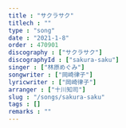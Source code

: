 ```yaml
---
title : "サクラサク"
titlech : ""
type : "song"
date : "2021-1-8"
order : 470901
discography : ["サクラサク"]
discographyId : ["sakura-saku"]
singer : ["林原めぐみ"]
songwriter : ["岡崎律子"]
lyricwriter : ["岡崎律子"]
arranger : ["十川知司"]
slug : "/songs/sakura-saku"
tags : []
remarks : ""
---
```


